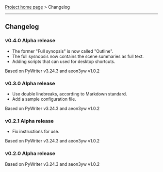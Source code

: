 [Project home page](index) > Changelog

------------------------------------------------------------------------

## Changelog

### v0.4.0 Alpha release

- The former "Full synopsis" is now called "Outline".
- The full sysnopsis now contains the scene summaries as full text.
- Adding scripts that can used for desktop shortcuts.

Based on PyWriter v3.24.3 and aeon3yw v1.0.2

### v0.3.0 Alpha release

- Use double linebreaks, according to Markdown standard.
- Add a sample configuration file.

Based on PyWriter v3.24.3 and aeon3yw v1.0.2

### v0.2.1 Alpha release

- Fix instructions for use.

Based on PyWriter v3.24.3 and aeon3yw v1.0.2

### v0.2.0 Alpha release

Based on PyWriter v3.24.3 and aeon3yw v1.0.2

